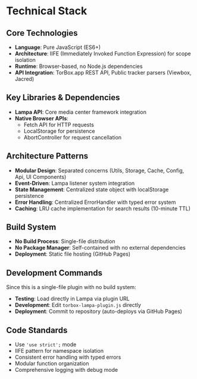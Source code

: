 # Technical Stack

## Core Technologies
- **Language**: Pure JavaScript (ES6+)
- **Architecture**: IIFE (Immediately Invoked Function Expression) for scope isolation
- **Runtime**: Browser-based, no Node.js dependencies
- **API Integration**: TorBox.app REST API, Public tracker parsers (Viewbox, Jacred)

## Key Libraries & Dependencies
- **Lampa API**: Core media center framework integration
- **Native Browser APIs**: 
  - Fetch API for HTTP requests
  - LocalStorage for persistence
  - AbortController for request cancellation

## Architecture Patterns
- **Modular Design**: Separated concerns (Utils, Storage, Cache, Config, Api, UI Components)
- **Event-Driven**: Lampa listener system integration
- **State Management**: Centralized state object with localStorage persistence
- **Error Handling**: Centralized ErrorHandler with typed error system
- **Caching**: LRU cache implementation for search results (10-minute TTL)

## Build System
- **No Build Process**: Single-file distribution
- **No Package Manager**: Self-contained with no external dependencies
- **Deployment**: Static file hosting (GitHub Pages)

## Development Commands
Since this is a single-file plugin with no build system:
- **Testing**: Load directly in Lampa via plugin URL
- **Development**: Edit `torbox-lampa-plugin.js` directly
- **Deployment**: Commit to repository (auto-deploys via GitHub Pages)

## Code Standards
- Use `'use strict';` mode
- IIFE pattern for namespace isolation
- Consistent error handling with typed errors
- Modular function organization
- Comprehensive logging with debug mode